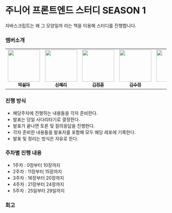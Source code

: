 # 주니어 프론트엔드 스터디 SEASON 1

자바스크립트는 왜 그 모양일까 라는 책을 이용해 스터디를 진행합니다.

### 멤버소개

<table>
  <tr>
    <td align="center">
      <a href="https://github.com/developer-sora">
        <img src="https://avatars.githubusercontent.com/developer-sora" width="100px;" alt="" /><br />
        <sub>
          <b>박설아</b>
        </sub>
      </a>
    </td>
    <td align="center">
      <a href="https://github.com/rachel490">
        <img src="https://avatars.githubusercontent.com/rachel490" width="100px;" alt="" /><br />
        <sub>
          <b>신혜리</b>
        </sub>
      </a>
    </td>
    <td align="center">
      <a href="https://github.com/JungHun98">
        <img src="https://avatars.githubusercontent.com/JungHun98" width="100px;" alt="" /><br />
        <sub>
          <b>김정훈</b>
        </sub>
      </a>
    </td>
    <td align="center">
      <a href="https://github.com/crystal993">
        <img src="https://avatars.githubusercontent.com/crystal993" width="100px;" alt="" /><br />
        <sub>
          <b>김수정</b>
        </sub>
      </a>
    </td>
    <td align="center">
      <a href="https://github.com/puki4416">
        <img src="https://avatars.githubusercontent.com/puki4416" width="100px;" alt="" /><br />
        <sub>
          <b>김상두</b>
        </sub>
      </a>
    </td>
  </tr>
</table>

### 진행 방식

- 해당주차에 진행하는 내용들을 각자 준비한다.
- 발표는 당일 사다리타기로 결정한다.
- 발표가 끝나면 토론 및 질의응답을 진행한다.
- 각자 준비한 내용들을 발표자를 포함해 모두 해당 레포에 기록한다.
- 발표 및 정리는 방식은 자유로 한다.

### 주차별 진행 내용

- 1주차 : 0장부터 10장까지
- 2주차 : 11장부터 15장까지
- 3주차 : 16장부터 20장까지
- 4주차 : 21장부터 24장까지
- 5주차 : 25일부터 29일까지

### 회고

